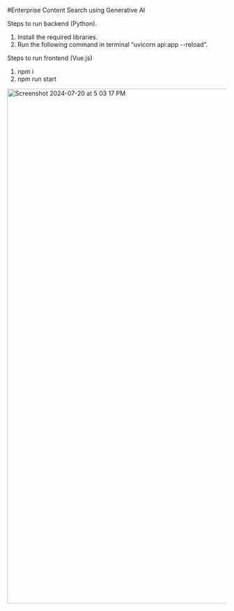 #Enterprise Content Search using Generative AI

Steps to run backend (Python).
1. Install the required libraries.
2. Run the following command in terminal “uvicorn api:app --reload”.

Steps to run frontend (Vue.js)
1. npm i
2. npm run start

<img width="1181" alt="Screenshot 2024-07-20 at 5 03 17 PM" src="https://github.com/user-attachments/assets/ee2beaf2-4802-4a4b-a889-1449df9fa72e">
